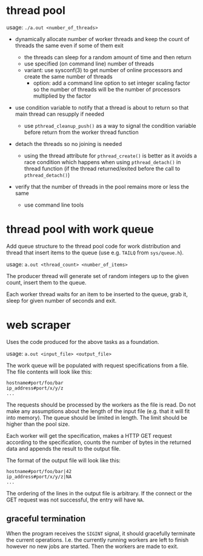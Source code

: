 # thread pool

usage: `./a.out <number_of_threads>`

- dynamically allocate number of worker threads and keep the count of threads
  the same even if some of them exit
  - the threads can sleep for a random amount of time and then return
  - use specified (on command line) number of threads
  - variant: use sysconf(3) to get number of online processors and create the
    same number of threads
    - option: add a command line option to set integer scaling factor so the
      number of threads will be the number of processors multiplied by the
      factor

- use condition variable to notify that a thread is about to return so that main
  thread can resupply if needed
  - use `pthread_cleanup_push()` as a way to signal the condition variable
    before return from the worker thread function

- detach the threads so no joining is needed
  - using the thread attribute for `pthread_create()` is better as it avoids a
    race condition which happens when using `pthread_detach()` in thread
    function (if the thread returned/exited before the call to
    `pthread_detach()`)

- verify that the number of threads in the pool remains more or less the same
  - use command line tools

# thread pool with work queue

Add queue structure to the thread pool code for work distribution and thread
that insert items to the queue (use e.g. `TAILQ` from `sys/queue.h`).

usage: `a.out <thread_count> <number_of_items>`

The producer thread will generate set of random integers up to the given count,
insert them to the queue.

Each worker thread waits for an item to be inserted to the queue, grab it,
sleep for given number of seconds and exit.

# web scraper

Uses the code produced for the above tasks as a foundation.

usage: `a.out <input_file> <output_file>`

The work queue will be populated with request specifications from a file.
The file contents will look like this:
```
hostname#port/foo/bar
ip_address#port/x/y/z
...
```

The requests should be processed by the workers as the file is read.
Do not make any assumptions about the length of the input file (e.g. that it
will fit into memory). The queue should be limited in length. The limit should
be higher than the pool size.

Each worker will get the specification, makes a HTTP GET request according to
the specification, counts the number of bytes in the returned data and appends
the result to the output file.

The format of the output file will look like this:
```
hostname#port/foo/bar|42
ip_address#port/x/y/z|NA
...
```

The ordering of the lines in the output file is arbitrary. If the connect or the
GET request was not successful, the entry will have `NA`.

## graceful termination

When the program receives the `SIGINT` signal, it should gracefully terminate 
the current operations. I.e. the currently running workers are left to finish
however no new jobs are started. Then the workers are made to exit.
